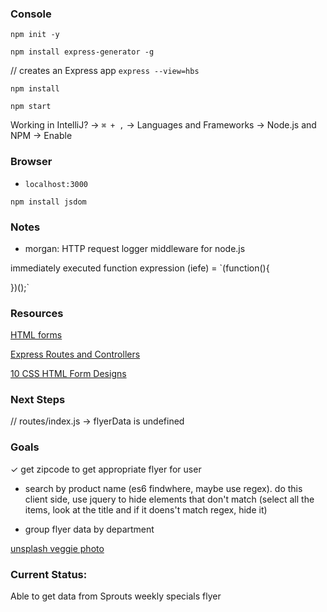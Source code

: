 ### Console

`npm init -y`

`npm install express-generator -g`

// creates an Express app
`express --view=hbs`

`npm install`

`npm start`

Working in IntelliJ? -> `⌘ + ,` -> Languages and Frameworks -> Node.js and NPM -> Enable

### Browser 

* `localhost:3000`

`npm install jsdom`

### Notes

* morgan: HTTP request logger middleware for node.js

immediately executed function expression (iefe) = `(function(){
  
})();`

### Resources

[HTML forms](https://developer.mozilla.org/en-US/docs/Learn/HTML/Forms)

[Express Routes and Controllers](https://developer.mozilla.org/en-US/docs/Learn/Server-side/Express_Nodejs/routes)

[10 CSS HTML Form Designs](https://www.sanwebe.com/2014/08/css-html-forms-designs)

### Next Steps

// routes/index.js -> flyerData is undefined

### Goals

✓ get zipcode to get appropriate flyer for user

* search by product name (es6 findwhere, maybe use regex). do this client side, use jquery to hide elements that don't match (select all the items, look at the title and if it doens't match regex, hide it)

* group flyer data by department

[unsplash veggie photo](https://unsplash.com/collections/347380/veggies?photo=8manzosDSGM)

### Current Status:
              
Able to get data from Sprouts weekly specials flyer

